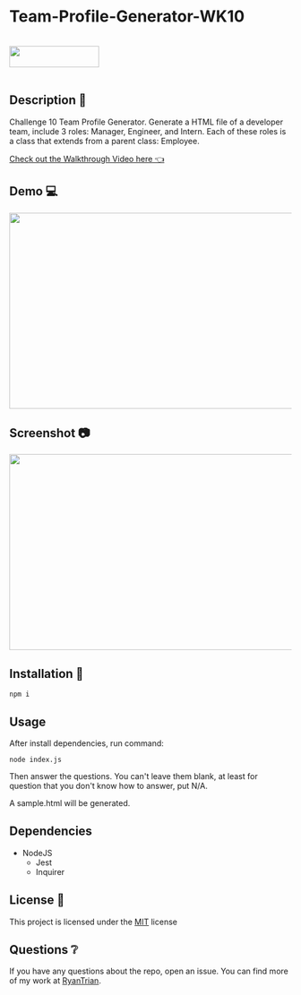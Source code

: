 # Team-Profile-Generator-WK10

<br>
<img width=160, height=38 src="https://img.shields.io/badge/license-MIT-important">
<br>
<br>

## Description 📃

Challenge 10 Team Profile Generator. Generate a HTML file of a developer team, include 3 roles: Manager, Engineer, and Intern. Each of these roles is a class that extends from a parent class: Employee. 

[Check out the Walkthrough Video here 👈](https://drive.google.com/file/d/18E994kRU4j93vfGYLQl6tC09s-FbZw7j/view?usp=sharing)

## Demo 💻

<img width=650, height=350 src="https://drive.google.com/file/d/1MmStUfNjO3EJDM433E-IBiCnDvaZh9Il/view?usp=sharing">

## Screenshot 📷

<img width=650, height=350 src="https://user-images.githubusercontent.com/82792300/200752932-5b6fbcd4-55a0-4c6d-8b8b-4e791938e9fd.png">

## Installation 🔧

```
npm i
```

## Usage 

After install dependencies, run command:
```
node index.js
```
Then answer the questions. You can't leave them blank, at least for question that you don't know how to answer, put N/A.

A sample.html will be generated.

## Dependencies

* NodeJS
  * Jest
  * Inquirer

## License 🔑

This project is licensed under the [MIT](LICENSE) license

## Questions ❔

If you have any questions about the repo, open an issue. 
You can find more of my work at [RyanTrian](https://github.com/RyanTrian).
